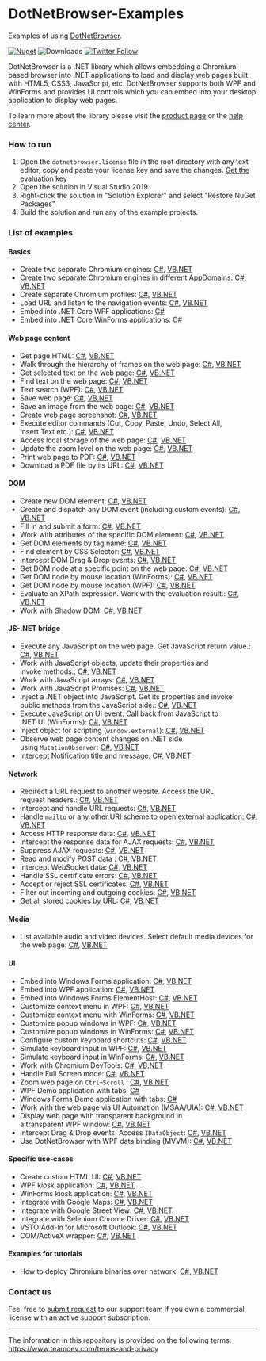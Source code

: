 # DotNetBrowser-Examples
Examples of using [DotNetBrowser](https://www.teamdev.com/dotnetbrowser).

[![Nuget](https://img.shields.io/nuget/v/DotNetBrowser?color=%238f479b&style=for-the-badge)](https://www.nuget.org/packages/DotNetBrowser/) ![Downloads](https://img.shields.io/nuget/dt/DotNetBrowser?color=%238f479b&style=for-the-badge) [![Twitter Follow](https://img.shields.io/twitter/follow/DotNetBrowser?color=%238f479b&style=for-the-badge)](https://twitter.com/intent/follow?screen_name=DotNetBrowser)

DotNetBrowser is a .NET library which allows embedding a Chromium-based browser into .NET applications to load and display web pages built with HTML5, CSS3, JavaScript, etc. DotNetBrowser supports both WPF and WinForms and provides UI controls which you can embed into your desktop application to display web pages. 

To learn more about the library please visit the [product page](https://www.teamdev.com/dotnetbrowser) or the [help center](https://dotnetbrowser-support.teamdev.com/).

### How to run
1. Open the `dotnetbrowser.license` file in the root directory with any text editor, copy and paste your license key and save the changes. [Get the evaluation key](https://www.teamdev.com/dotnetbrowser#evaluate)
2. Open the solution in Visual Studio 2019.
3. Right-click the solution in "Solution Explorer" and select "Restore NuGet Packages"
4. Build the solution and run any of the example projects.

### List of examples

#### Basics

* Create two separate Chromium engines: [C#](csharp/SeparateEngines/Program.cs), [VB.NET](vbnet/SeparateEngines/Program.vb)
* Create two separate Chromium engines in different AppDomains: [C#](csharp/SeparateEngines.AppDomains/Program.cs), [VB.NET](vbnet/SeparateEngines.AppDomains/Program.vb)
* Create separate Chromium profiles: [C#](csharp/Profiles.WinForms), [VB.NET](vbnet/Profiles.WinForms)
* Load URL and listen to the navigation events: [C#](csharp/LoadEvents/Program.cs), [VB.NET](vbnet/LoadEvents/Program.vb)
* Embed into .NET Core WPF applications: [C#](csharp/NETCore30.Wpf)
* Embed into .NET Core WinForms applications: [C#](csharp/NETCore30.WinForms)

#### Web page content

* Get page HTML: [C#](csharp/GetHtml/Program.cs), [VB.NET](vbnet/GetHtml/Program.vb)
* Walk through the hierarchy of frames on the web page: [C#](csharp/GetFrames/Program.cs), [VB.NET](vbnet/GetFrames/Program.vb)
* Get selected text on the web page: [C#](csharp/GetSelectedText/Program.cs), [VB.NET](vbnet/GetSelectedText/Program.vb)
* Find text on the web page: [C#](csharp/FindText/Program.cs), [VB.NET](vbnet/FindText/Program.vb)
* Text search (WPF): [C#](csharp/FindText.Wpf), [VB.NET](vbnet/FindText.Wpf)
* Save web page: [C#](csharp/SaveWebPage.Wpf), [VB.NET](vbnet/SaveWebPage.Wpf)
* Save an image from the web page: [C#](csharp/SaveImageFromPage/Program.cs), [VB.NET](vbnet/SaveImageFromPage/Program.vb)
* Create web page screenshot: [C#](csharp/HtmlToImage/Program.cs), [VB.NET](vbnet/HtmlToImage/Program.vb)
* Execute editor commands (Cut, Copy, Paste, Undo, Select All,<br/> Insert Text etc.): [C#](csharp/ExecuteCommand/Program.cs), [VB.NET](vbnet/ExecuteCommand/Program.vb)
* Access local storage of the web page: [C#](csharp/WebStorage), [VB.NET](vbnet/WebStorage/Program.vb)
* Update the zoom level on the web page: [C#](csharp/Zoom/Program.cs), [VB.NET](vbnet/Zoom/Program.vb)
* Print web page to PDF: [C#](csharp/Printing.WebPageToPdf/Program.cs), [VB.NET](vbnet/Printing.WebPageToPdf/Program.vb)
* Download a PDF file by its URL: [C#](csharp/DownloadPdf/Program.cs), [VB.NET](vbnet/DownloadPdf/Program.vb)

#### DOM 

* Create new DOM element: [C#](csharp/DomCreateElement/Program.cs), [VB.NET](vbnet/DomCreateElement/Program.vb)
* Create and dispatch any DOM event (including custom events): [C#](csharp/DomCreateEvent/Program.cs), [VB.NET](vbnet/DomCreateEvent/Program.vb)
* Fill in and submit a form: [C#](csharp/DomForm/Program.cs), [VB.NET](vbnet/DomForm/Program.vb)
* Work with attributes of the specific DOM element: [C#](csharp/DomGetAttributes/Program.cs), [VB.NET](vbnet/DomGetAttributes/Program.vb)
* Get DOM elements by tag name: [C#](csharp/DomGetElements/Program.cs), [VB.NET](vbnet/DomGetElements/Program.vb)
* Find element by CSS Selector: [C#](csharp/DomQuerySelector/Program.cs), [VB.NET](vbnet/DomQuerySelector/Program.vb)
* Intercept DOM Drag & Drop events: [C#](csharp/Dom.DragAndDrop.WinForms), [VB.NET](vbnet/Dom.DragAndDrop.WinForms)
* Get DOM node at a specific point on the web page: [C#](csharp/Inspect/Program.cs), [VB.NET](vbnet/Inspect/Program.vb)
* Get DOM node by mouse location (WinForms): [C#](csharp/Inspect.WinForms), [VB.NET](vbnet/Inspect.WinForms)
* Get DOM node by mouse location (WPF): [C#](csharp/Inspect.Wpf), [VB.NET](vbnet/Inspect.Wpf)
* Evaluate an XPath expression. Work with the evaluation result.: [C#](csharp/XPath/Program.cs), [VB.NET](vbnet/XPath/Program.vb)
* Work with Shadow DOM: [C#](csharp/ShadowDom/Program.cs), [VB.NET](vbnet/ShadowDom/Program.vb)

#### JS-.NET bridge

* Execute any JavaScript on the web page. Get JavaScript return value.: [C#](csharp/JavaScript/Program.cs), [VB.NET](vbnet/JavaScript/Program.vb)
* Work with JavaScript objects, update their properties and <br/>invoke methods.: [C#](csharp/JavaScriptObjects/Program.cs), [VB.NET](vbnet/JavaScriptObjects/Program.vb)
* Work with JavaScript arrays: [C#](csharp/JavaScriptBridge.Arrays/Program.cs), [VB.NET](vbnet/JavaScriptBridge.Arrays/Program.vb)
* Work with JavaScript Promises: [C#](csharp/JavaScriptBridge.Promises/Program.cs), [VB.NET](vbnet/JavaScriptBridge.Promises/Program.vb)
* Inject a .NET object into JavaScript. Get its properties and invoke <br/>public methods from the JavaScript side.: [C#](csharp/JavaScriptBridge/Program.cs), [VB.NET](vbnet/JavaScriptBridge/Program.vb)
* Execute JavaScript on UI event. Call back from JavaScript to <br/>.NET UI (WinForms): [C#](csharp/JavaScriptBridge.WinForms), [VB.NET](vbnet/JavaScriptBridge.WinForms)
* Inject object for scripting (`window.external`): [C#](csharp/InjectObjectForScripting/Program.cs), [VB.NET](vbnet/InjectObjectForScripting/Program.vb)
* Observe web page content changes on .NET side <br/>using `MutationObserver`: [C#](csharp/ObservePageChanges.WinForms), [VB.NET](vbnet/ObservePageChanges.WinForms)
* Intercept Notification title and message: [C#](csharp/Notifications.InterceptData/Program.cs), [VB.NET](vbnet/Notifications.InterceptData/Program.vb)

#### Network

* Redirect a URL request to another website. Access the URL <br/>request headers.: [C#](csharp/NetworkHandlers/Program.cs), [VB.NET](vbnet/NetworkHandlers/Program.vb)
* Intercept and handle URL requests: [C#](csharp/CustomRequestHandling/Program.cs), [VB.NET](vbnet/CustomRequestHandling/Program.vb)
* Handle `mailto` or any other URI scheme to open external application: [C#](csharp/MailToHandling.WinForms), [VB.NET](vbnet/MailToHandling.WinForms)
* Access HTTP response data: [C#](csharp/AccessingHttpResponseData/Program.cs), [VB.NET](vbnet/AccessingHttpResponseData/Program.vb)
* Intercept the response data for AJAX requests: [C#](csharp/AjaxResponseIntercept/Program.cs), [VB.NET](vbnet/AjaxResponseIntercept/Program.vb) 
* Suppress AJAX requests: [C#](csharp/AjaxCallsFilter/Program.cs), [VB.NET](vbnet/AjaxCallsFilter/Program.vb) 
* Read and modify POST data : [C#](csharp/PostData/Program.cs), [VB.NET](vbnet/PostData/Program.vb)
* Intercept WebSocket data: [C#](csharp/WebSockets.InterceptData/Program.cs), [VB.NET](vbnet/WebSockets.InterceptData/Program.vb)
* Handle SSL certificate errors: [C#](csharp/CertificateError/Program.cs), [VB.NET](vbnet/CertificateError/Program.vb) 
* Accept or reject SSL certificates: [C#](csharp/CertificateVerifier/Program.cs), [VB.NET](vbnet/CertificateVerifier/Program.vb) 
* Filter out incoming and outgoing cookies: [C#](csharp/CookieFilter/Program.cs), [VB.NET](vbnet/CookieFilter/Program.vb) 
* Get all stored cookies by URL: [C#](csharp/Cookies/Program.cs), [VB.NET](vbnet/Cookies/Program.vb) 

#### Media

* List available audio and video devices. Select default media devices for <br/>the web page: [C#](csharp/DefaultMediaStreamDevice/Program.cs), [VB.NET](vbnet/DefaultMediaStreamDevice/Program.vb)

#### UI
* Embed into Windows Forms application: [C#](csharp/Embedding.WinForms), [VB.NET](vbnet/Embedding.WinForms) 
* Embed into WPF application: [C#](csharp/Embedding.Wpf), [VB.NET](vbnet/Embedding.Wpf) 
* Embed into Windows Forms ElementHost: [C#](csharp/ElementHostEmbedding.WinForms), [VB.NET](vbnet/ElementHostEmbedding.WinForms) 
* Customize context menu in WPF: [C#](csharp/ContextMenu.Wpf), [VB.NET](vbnet/ContextMenu.Wpf) 
* Customize context menu with WinForms: [C#](csharp/ContextMenu.WinForms), [VB.NET](vbnet/ContextMenu.WinForms) 
* Customize popup windows in WPF: [C#](csharp/Popups.Wpf), [VB.NET](vbnet/Popups.Wpf) 
* Customize popup windows in WinForms: [C#](csharp/Popups.WinForms), [VB.NET](vbnet/Popups.WinForms) 
* Configure custom keyboard shortcuts: [C#](csharp/CustomShortcuts.WinForms), [VB.NET](vbnet/CustomShortcuts.WinForms) 
* Simulate keyboard input in WPF: [C#](csharp/KeyboardEventSimulation.Wpf), [VB.NET](vbnet/KeyboardEventSimulation.Wpf)
* Simulate keyboard input in WinForms: [C#](csharp/KeyboardEventSimulation.WinForms), [VB.NET](vbnet/KeyboardEventSimulation.WinForms)
* Work with Chromium DevTools: [C#](csharp/DevTools.WinForms), [VB.NET](vbnet/DevTools.WinForms)
* Handle Full Screen mode: [C#](csharp/FullScreen.WinForms), [VB.NET](vbnet/FullScreen.WinForms)
* Zoom web page on `Ctrl+Scroll` : [C#](csharp/Zoom.Wpf), [VB.NET](vbnet/Zoom.Wpf)
* WPF Demo application with tabs: [C#](csharp/Demo.Wpf)
* Windows Forms Demo application with tabs: [C#](csharp/Demo.WinForms)
* Work with the web page via UI Automation (MSAA/UIA): [C#](csharp/UiAutomation.Wpf), [VB.NET](vbnet/UiAutomation.Wpf)
* Display web page with transparent background in <br/>a transparent WPF window: [C#](csharp/TransparentWebPage.Wpf), [VB.NET](vbnet/TransparentWebPage.Wpf)
* Intercept Drag & Drop events. Access `IDataObject`: [C#](csharp/DragAndDrop.Wpf), [VB.NET](vbnet/DragAndDrop.Wpf)
* Use DotNetBrowser with WPF data binding (MVVM): [C#](csharp/Mvvm.Wpf), [VB.NET](vbnet/Mvvm.Wpf)

#### Specific use-cases

* Create custom HTML UI: [C#](csharp/CreateHtmlUi.Wpf), [VB.NET](vbnet/CreateHtmlUi.Wpf)
* WPF kiosk application: [C#](csharp/Kiosk.Wpf), [VB.NET](vbnet/Kiosk.Wpf)
* WinForms kiosk application: [C#](csharp/Kiosk.WinForms), [VB.NET](vbnet/Kiosk.WinForms)
* Integrate with Google Maps: [C#](csharp/GoogleMaps.WinForms), [VB.NET](vbnet/GoogleMaps.WinForms)
* Integrate with Google Street View: [C#](csharp/GoogleStreetView.WinForms), [VB.NET](vbnet/GoogleStreetView.WinForms)
* Integrate with Selenium Chrome Driver: [C#](csharp/SeleniumChromeDriver), [VB.NET](vbnet/SeleniumChromeDriver)
* VSTO Add-In for Microsoft Outlook: [C#](csharp/MyOutlookAddIn), [VB.NET](vbnet/MyOutlookAddIn)
* COM/ActiveX wrapper: [C#](csharp/ComWrapper.WinForms), [VB.NET](vbnet/ComWrapper.WinForms)

#### Examples for tutorials
* Нow to deploy Chromium binaries over network: [C#](csharp/ChromiumBinariesResolver.Wpf), [VB.NET](vbnet/ChromiumBinariesResolver.Wpf)

### Contact us
Feel free to [submit request](https://dotnetbrowser.support.teamdev.com/support/tickets/new) to our support team if you own a commercial license with an active support subscription.

---

The information in this repository is provided on the following terms: https://www.teamdev.com/terms-and-privacy
